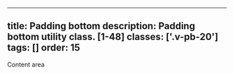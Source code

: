 <!--
 *              Copyright (c) 2025 Visa, Inc.
 *
 * Licensed under the Apache License, Version 2.0 (the "License");
 * you may not use this file except in compliance with the License.
 * You may obtain a copy of the License at
 *
 *         http://www.apache.org/licenses/LICENSE-2.0
 *
 * Unless required by applicable law or agreed to in writing, software
 * distributed under the License is distributed on an "AS IS" BASIS,
 * WITHOUT WARRANTIES OR CONDITIONS OF ANY KIND, either express or implied.
 * See the License for the specific language governing permissions and
 * limitations under the License.
 *
 -->
---
title: Padding bottom
description: Padding bottom utility class. [1-48]
classes: ['.v-pb-20']
tags: []
order: 15
---

<div class="v-flex">
  <div class="v-flex v-pb-20" style="background: var(--palette-default-surface-highlight); border: 1px dashed var(--palette-default-active-subtle);">
    <div class="v-surface content-card">
      Content area
    </div>
  </div>
</div>
